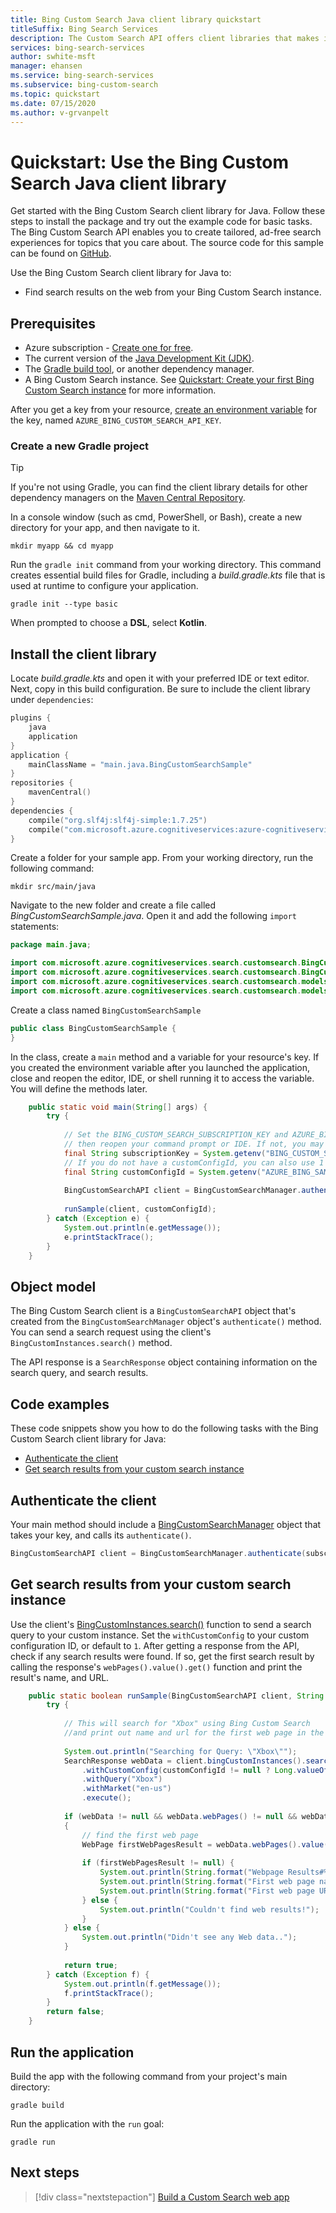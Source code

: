 ```yaml
---
title: Bing Custom Search Java client library quickstart
titleSuffix: Bing Search Services
description: The Custom Search API offers client libraries that makes it easy to integrate search capabilities into your applications. Use this Java quickstart to send search requests and get back results from your instance.
services: bing-search-services
author: swhite-msft
manager: ehansen
ms.service: bing-search-services
ms.subservice: bing-custom-search
ms.topic: quickstart
ms.date: 07/15/2020
ms.author: v-grvanpelt
---
```


# Quickstart: Use the Bing Custom Search Java client library

Get started with the Bing Custom Search client library for Java. Follow these steps to install the package and try out the example code for basic tasks. The Bing Custom Search API enables you to create tailored, ad-free search experiences for topics that you care about. The source code for this sample can be found on [GitHub](https://github.com/microsoft/bing-search-sdk-for-java/tree/main/samples/sdk/CustomSearchSample).

Use the Bing Custom Search client library for Java to:

* Find search results on the web from your Bing Custom Search instance.

<!--
[Reference documentation](/java/api/overview/azure/cognitiveservices/client/bingcustomsearch?view=azure-java-stable) | [Library source code](https://github.com/Azure/azure-sdk-for-net/tree/master/sdk/cognitiveservices/Search.BingCustomSearch) | [Artifact (Maven)](https://search.maven.org/artifact/com.microsoft.azure.cognitiveservices/azure-cognitiveservices-customsearch/) | [Samples](https://github.com/Azure-Samples/cognitive-services-java-sdk-samples)
-->

## Prerequisites

* Azure subscription - [Create one for free](https://azure.microsoft.com/free/cognitive-services/).
* The current version of the [Java Development Kit (JDK)](https://www.oracle.com/technetwork/java/javase/downloads/index.html).
* The [Gradle build tool](https://gradle.org/install/), or another dependency manager.
* A Bing Custom Search instance. See [Quickstart: Create your first Bing Custom Search instance](../../how-to/quick-start.md) for more information.

<!--
[!INCLUDE [bing-custom-search-prerequisites](../../../../includes/bing-custom-search-signup-requirements.md)]
-->

After you get a key from your resource, [create an environment variable](/azure/cognitive-services/cognitive-services-apis-create-account#configure-an-environment-variable-for-authentication) for the key, named `AZURE_BING_CUSTOM_SEARCH_API_KEY`.

### Create a new Gradle project

> [!TIP]
> If you're not using Gradle, you can find the client library details for other dependency managers on the [Maven Central Repository](https://search.maven.org/artifact/com.microsoft.azure.cognitiveservices/azure-cognitiveservices-textanalytics/).

In a console window (such as cmd, PowerShell, or Bash), create a new directory for your app, and then navigate to it.

```console
mkdir myapp && cd myapp
```

Run the `gradle init` command from your working directory. This command creates essential build files for Gradle, including a *build.gradle.kts* file that is used at runtime to configure your application.

```console
gradle init --type basic
```

When prompted to choose a **DSL**, select **Kotlin**.

## Install the client library

Locate *build.gradle.kts* and open it with your preferred IDE or text editor. Next, copy in this build configuration. Be sure to include the client library under `dependencies`:

```kotlin
plugins {
    java
    application
}
application {
    mainClassName = "main.java.BingCustomSearchSample"
}
repositories {
    mavenCentral()
}
dependencies {
    compile("org.slf4j:slf4j-simple:1.7.25")
    compile("com.microsoft.azure.cognitiveservices:azure-cognitiveservices-customsearch:1.0.2")
}
```

Create a folder for your sample app. From your working directory, run the following command:

```console
mkdir src/main/java
```

Navigate to the new folder and create a file called *BingCustomSearchSample.java*. Open it and add the following `import` statements:

<!--
[!code-java[import statements](~/cognitive-services-java-sdk-samples/Search/BingCustomSearch/src/main/java/BingCustomSearchSample.java?name=imports)]
-->

```java
package main.java;

import com.microsoft.azure.cognitiveservices.search.customsearch.BingCustomSearchAPI;
import com.microsoft.azure.cognitiveservices.search.customsearch.BingCustomSearchManager;
import com.microsoft.azure.cognitiveservices.search.customsearch.models.SearchResponse;
import com.microsoft.azure.cognitiveservices.search.customsearch.models.WebPage;
```

Create a class named `BingCustomSearchSample`

```java
public class BingCustomSearchSample {
}
```

In the class, create a `main` method and a variable for your resource's key. If you created the environment variable after you launched the application, close and reopen the editor, IDE, or shell running it to access the variable. You will define the methods later.

<!--
[!code-java[main method](~/cognitive-services-java-sdk-samples/Search/BingCustomSearch/src/main/java/BingCustomSearchSample.java?name=main)]
-->

```java
    public static void main(String[] args) {
        try {
    
            // Set the BING_CUSTOM_SEARCH_SUBSCRIPTION_KEY and AZURE_BING_SAMPLES_CUSTOM_CONFIG_ID environment variables, 
            // then reopen your command prompt or IDE. If not, you may get an API key not found exception.
            final String subscriptionKey = System.getenv("BING_CUSTOM_SEARCH_SUBSCRIPTION_KEY");
            // If you do not have a customConfigId, you can also use 1 as your value when setting your environment variable.
            final String customConfigId = System.getenv("AZURE_BING_SAMPLES_CUSTOM_CONFIG_ID");
    
            BingCustomSearchAPI client = BingCustomSearchManager.authenticate(subscriptionKey);
    
            runSample(client, customConfigId);
        } catch (Exception e) {
            System.out.println(e.getMessage());
            e.printStackTrace();
        }
    }
```

## Object model

The Bing Custom Search client is a `BingCustomSearchAPI` object that's created from the `BingCustomSearchManager` object's `authenticate()` method. You can send a search request using the client's `BingCustomInstances.search()` method.

The API response is a `SearchResponse` object containing information on the search query, and search results.

## Code examples

These code snippets show you how to do the following tasks with the Bing Custom Search client library for Java:

* [Authenticate the client](#authenticate-the-client)
* [Get search results from your custom search instance](#get-search-results-from-your-custom-search-instance)

## Authenticate the client

Your main method should include a [BingCustomSearchManager](/java/api/com.microsoft.azure.cognitiveservices.search.customsearch.bingcustomsearchapi?view=azure-java-stable) object that takes your key, and calls its `authenticate()`.

```java
BingCustomSearchAPI client = BingCustomSearchManager.authenticate(subscriptionKey);
```

## Get search results from your custom search instance

Use the client's [BingCustomInstances.search()](/java/api/com.microsoft.azure.cognitiveservices.search.customsearch.bingcustominstances.search?view=azure-java-stable#com_microsoft_azure_cognitiveservices_search_customsearch_BingCustomInstances_search__) function to send a search query to your custom instance. Set the `withCustomConfig` to your custom configuration ID, or default to `1`. After getting a response from the API, check if any search results were found. If so, get the first search result by calling the response's `webPages().value().get()` function and print the result's name, and URL.

<!--
[!code-java[call the custom search API](~/cognitive-services-java-sdk-samples/Search/BingCustomSearch/src/main/java/BingCustomSearchSample.java?name=runSample)]
-->

```java
    public static boolean runSample(BingCustomSearchAPI client, String customConfigId) {
        try {
    
            // This will search for "Xbox" using Bing Custom Search 
            //and print out name and url for the first web page in the results list
    
            System.out.println("Searching for Query: \"Xbox\"");
            SearchResponse webData = client.bingCustomInstances().search()
                .withCustomConfig(customConfigId != null ? Long.valueOf(customConfigId) : 0)
                .withQuery("Xbox")
                .withMarket("en-us")
                .execute();
    
            if (webData != null && webData.webPages() != null && webData.webPages().value().size() > 0)
            {
                // find the first web page
                WebPage firstWebPagesResult = webData.webPages().value().get(0);
    
                if (firstWebPagesResult != null) {
                    System.out.println(String.format("Webpage Results#%d", webData.webPages().value().size()));
                    System.out.println(String.format("First web page name: %s ", firstWebPagesResult.name()));
                    System.out.println(String.format("First web page URL: %s ", firstWebPagesResult.url()));
                } else {
                    System.out.println("Couldn't find web results!");
                }
            } else {
                System.out.println("Didn't see any Web data..");
            }
    
            return true;
        } catch (Exception f) {
            System.out.println(f.getMessage());
            f.printStackTrace();
        }
        return false;
    }
```

## Run the application

Build the app with the following command from your project's main directory:

```console
gradle build
```

Run the application with the `run` goal:

```console
gradle run
```

## Next steps

> [!div class="nextstepaction"]
> [Build a Custom Search web app](../../tutorial/custom-search-web-page.md)
